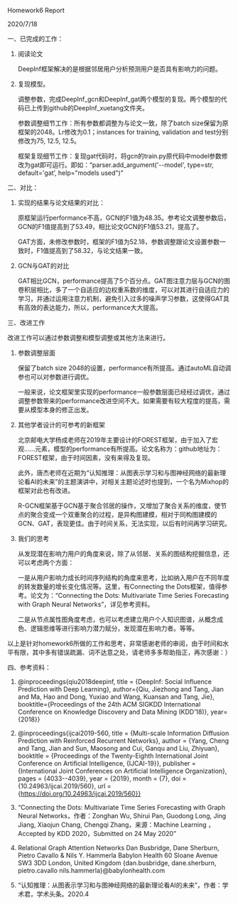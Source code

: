 Homework6 Report

2020/7/18



一、已完成的工作：

1. 阅读论文

   DeepInf框架解决的是根据邻居用户分析预测用户是否具有影响力的问题。

2. 复现模型。

   调整参数，完成DeepInf_gcn和DeepInf_gat两个模型的复现。两个模型的代码已上传到github的DeepInf_xuetang文件夹。
   
   参数调整细节工作：所有参数都调整为与论文一致，除了batch size保留为原框架的2048。Lr修改为0.1；instances for training, validation and test分别修改为75, 12.5, 12.5。
   
   框架复现细节工作：复现gat代码时，将gcn的train.py原代码中model参数修改为gat即可运行。即如：“parser.add_argument('--model', type=str, default='gat’, help="models used")”
   
   
   
二、对比：

1. 实现的结果与论文结果的对比：

   原框架运行performance不高，GCN的F1值为48.35。参考论文调整参数后，GCN的F1值提高到了53.49，相比论文GCN的F1值53.21，提高了。
   
   GAT方面，未修改参数时，框架的F1值为52.18，参数调整跟论文设置参数一致时，F1值提高到了58.32，与论文结果一致。

2. GCN与GAT的对比
   
   GAT相比GCN，performance提高了5个百分点。GAT图注意力层与GCN的图卷积层相比，多了一个自适应的边权重系数的维度，可以对其进行自适应力的学习，并通过运用注意力机制，避免引入过多的噪声学习参数，这使得GAT具有高效的表达能力，所以，performance大大提高。
   


三、改进工作

   改进工作可以通过参数调整和模型调整或其他方法来进行。

1. 参数调整层面
   
   保留了batch size 2048的设置，performance有所提高。通过autoML自动调参也可以对参数进行调优。
   
   一般来说，论文框架里实现的performance一般参数层面已经经过调优，通过调整参数带来的performance改进空间不大。如果需要有较大程度的提高，需要从模型本身的修正出发。

2. 其他学者设计的可参考的新框架

   北京邮电大学杨成老师在2019年主要设计的FOREST框架，由于加入了宏观……元素，模型的performance有所提高。论文名称为：github地址为：FOREST框架，由于时间因素，没有来得及复现。

   此外，唐杰老师在近期为“认知推理：从图表示学习和与图神经网络的最新理论看AI的未来”的主题演讲中，对相关主题论述时也提到，一个名为Mixhop的框架对此也有改进。

   R-GCN框架基于GCN基于聚合邻居的操作，又增加了聚合关系的维度，使节点的聚合变成一个双重聚合的过程，是异构图建模，相对于同构图建模的GCN、GAT，表现更佳。由于时间关系，无法实现，以后有时间再学习研究。

3. 我们的思考

   从发现潜在影响力用户的角度来说，除了从邻居、关系的图结构挖掘信息，还可以考虑两个方面：

   一是从用户影响力成长时间序列结构的角度来思考，比如纳入用户在不同年度的转发数量的增长变化情况等。这里，有Connecting the Dots框架，值得参考。论文为：“Connecting the Dots: Multivariate Time Series Forecasting with Graph Neural Networks”，详见参考资料。

   二是从节点属性图角度考虑，也可以考虑建立用户个人知识图谱，从概念成色、逻辑思维等进行影响力潜力赋分，发现潜在影响力者。等等。
   
   

以上是针对homework6所做的工作和思考，非常感谢老师的审阅，由于时间和水平有限，其中多有错误疏漏、词不达意之处，请老师多多帮助指正，再次感谢：）



四、参考资料：

1. @inproceedings{qiu2018deepinf, title = {DeepInf: Social Influence Prediction with Deep Learning}, author={Qiu, Jiezhong and Tang, Jian and Ma, Hao and Dong, Yuxiao and Wang, Kuansan and Tang, Jie}, booktitle={Proceedings of the 24th ACM SIGKDD International Conference on Knowledge Discovery and Data Mining (KDD’18)}, year={2018}}

2. @inproceedings{ijcai2019-560, title = {Multi-scale Information Diffusion Prediction with Reinforced Recurrent Networks}, author = {Yang, Cheng and Tang, Jian and Sun, Maosong and Cui, Ganqu and Liu, Zhiyuan}, booktitle = {Proceedings of the Twenty-Eighth International Joint Conference on Artificial Intelligence, {IJCAI-19}}, publisher = {International Joint Conferences on Artificial Intelligence Organization}, pages = {4033--4039}, year = {2019}, month = {7}, doi = {10.24963/ijcai.2019/560}, url = {https://doi.org/10.24963/ijcai.2019/560}}

3. “Connecting the Dots: Multivariate Time Series Forecasting with Graph Neural Networks，作者：Zonghan Wu, Shirui Pan, Guodong Long, Jing Jiang, Xiaojun Chang, Chengqi Zhang，来源：Machine Learning     ，Accepted by KDD 2020，Submitted on 24 May 2020”

4. Relational Graph Attention Networks Dan Busbridge, Dane Sherburn, Pietro Cavallo & Nils Y. Hammerla Babylon Health 60 Sloane Avenue SW3 3DD London, United Kingdom {dan.busbridge, dane.sherburn, pietro.cavallo nils.hammerla}@babylonhealth.com

5. “认知推理：从图表示学习和与图神经网络的最新理论看AI的未来”，作者：学术君，学术头条。2020.4
